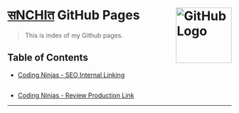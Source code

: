 # [सNCHIत](https://github.com/sanchit0160) GitHub Pages <img src="https://upload.wikimedia.org/wikipedia/commons/thumb/9/91/Octicons-mark-github.svg/240px-Octicons-mark-github.svg.png" width="125" align="right" alt="GitHub Logo">

> This is index of my Github pages.

## Table of Contents

- [Coding Ninjas - SEO Internal Linking](https://sanchit0160.github.io/internal-linking/)

  ##
- [Coding Ninjas - Review Production Link](#review-production-link)



---
